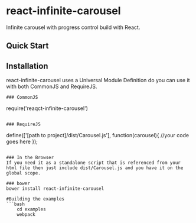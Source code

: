 # react-infinite-carousel
Infinite carousel with progress control build with React.

## Quick Start

## Installation
react-infinite-carousel uses a Universal Module Definition do you can use it with both CommonJS and RequireJS.
```
### CommonJS
```
require('reaqct-infinite-carousel')
```

### RequireJS
```
define(['[path to project]/dist/Carousel.js'], function(carousel){
  //your code goes here
});
```

### In the Browser
If you need it as a standalone script that is referenced from your html file then just include dist/Carousel.js and you have it on the global scope. 

### bower
bower install react-infinite-carousel

#Building the examples
```bash
    cd examples
    webpack
```
